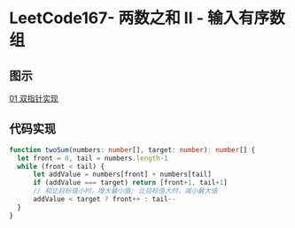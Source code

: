 # LeetCode167- 两数之和 II - 输入有序数组

## 图示

[01 双指针实现](https://leetcode-cn.com/problems/two-sum-ii-input-array-is-sorted/solution/shuang-zhi-zhen-by-fejwong/)


## 代码实现

```ts
function twoSum(numbers: number[], target: number): number[] {
  let front = 0, tail = numbers.length-1
  while (front < tail) {
      let addValue = numbers[front] + numbers[tail]
      if (addValue === target) return [front+1, tail+1]
      // 和比目标值小时，增大最小值; 比目标值大时，减小最大值
      addValue < target ? front++ : tail--
  }
}
```